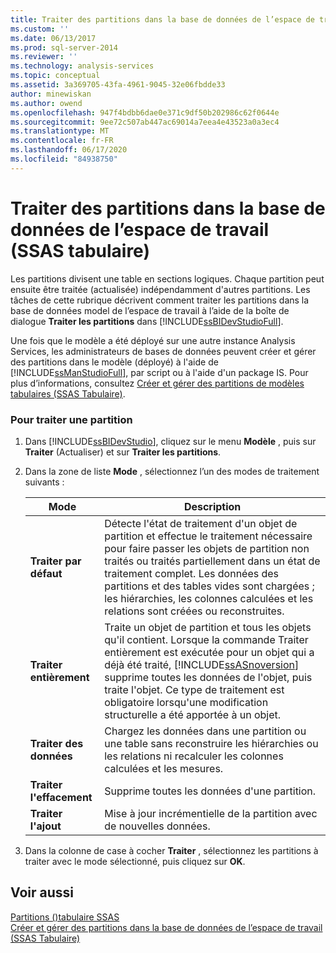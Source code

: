 ```yaml
---
title: Traiter des partitions dans la base de données de l’espace de travail (SSAS tabulaire) | Microsoft Docs
ms.custom: ''
ms.date: 06/13/2017
ms.prod: sql-server-2014
ms.reviewer: ''
ms.technology: analysis-services
ms.topic: conceptual
ms.assetid: 3a369705-43fa-4961-9045-32e06fbdde33
author: minewiskan
ms.author: owend
ms.openlocfilehash: 947f4bdbb6dae0e371c9df50b202986c62f0644e
ms.sourcegitcommit: 9ee72c507ab447ac69014a7eea4e43523a0a3ec4
ms.translationtype: MT
ms.contentlocale: fr-FR
ms.lasthandoff: 06/17/2020
ms.locfileid: "84938750"
---
```

# <a name="process-partitions-in-the-workspace-database-ssas-tabular"></a>Traiter des partitions dans la base de données de l’espace de travail (SSAS tabulaire)
  Les partitions divisent une table en sections logiques. Chaque partition peut ensuite être traitée (actualisée) indépendamment d'autres partitions. Les tâches de cette rubrique décrivent comment traiter les partitions dans la base de données model de l’espace de travail à l’aide de la boîte de dialogue **Traiter les partitions** dans [!INCLUDE[ssBIDevStudioFull](../../includes/ssbidevstudiofull-md.md)].  
  
 Une fois que le modèle a été déployé sur une autre instance Analysis Services, les administrateurs de bases de données peuvent créer et gérer des partitions dans le modèle (déployé) à l'aide de [!INCLUDE[ssManStudioFull](../../includes/ssmanstudiofull-md.md)], par script ou à l'aide d'un package IS. Pour plus d’informations, consultez [Créer et gérer des partitions de modèles tabulaires &#40;SSAS Tabulaire&#41;](partitions-ssas-tabular.md).  
  
###  <a name="to-process-a-partition"></a><a name="bkmk_create_new"></a> Pour traiter une partition  
  
1.  Dans [!INCLUDE[ssBIDevStudio](../../includes/ssbidevstudio-md.md)], cliquez sur le menu **Modèle** , puis sur **Traiter** (Actualiser) et sur **Traiter les partitions**.  
  
2.  Dans la zone de liste **Mode** , sélectionnez l’un des modes de traitement suivants :  
  
    |Mode|Description|  
    |----------|-----------------|  
    |**Traiter par défaut**|Détecte l'état de traitement d'un objet de partition et effectue le traitement nécessaire pour faire passer les objets de partition non traités ou traités partiellement dans un état de traitement complet. Les données des partitions et des tables vides sont chargées ; les hiérarchies, les colonnes calculées et les relations sont créées ou reconstruites.|  
    |**Traiter entièrement**|Traite un objet de partition et tous les objets qu'il contient. Lorsque la commande Traiter entièrement est exécutée pour un objet qui a déjà été traité, [!INCLUDE[ssASnoversion](../../includes/ssasnoversion-md.md)] supprime toutes les données de l'objet, puis traite l'objet. Ce type de traitement est obligatoire lorsqu'une modification structurelle a été apportée à un objet.|  
    |**Traiter des données**|Chargez les données dans une partition ou une table sans reconstruire les hiérarchies ou les relations ni recalculer les colonnes calculées et les mesures.|  
    |**Traiter l'effacement**|Supprime toutes les données d'une partition.|  
    |**Traiter l'ajout**|Mise à jour incrémentielle de la partition avec de nouvelles données.|  
  
3.  Dans la colonne de case à cocher **Traiter** , sélectionnez les partitions à traiter avec le mode sélectionné, puis cliquez sur **OK**.  
  
## <a name="see-also"></a>Voir aussi  
 [Partitions &#40;&#41;tabulaire SSAS](partitions-ssas-tabular.md)   
 [Créer et gérer des partitions dans la base de données de l’espace de travail &#40;SSAS Tabulaire&#41;](workspace-database-ssas-tabular.md)  
  
  
